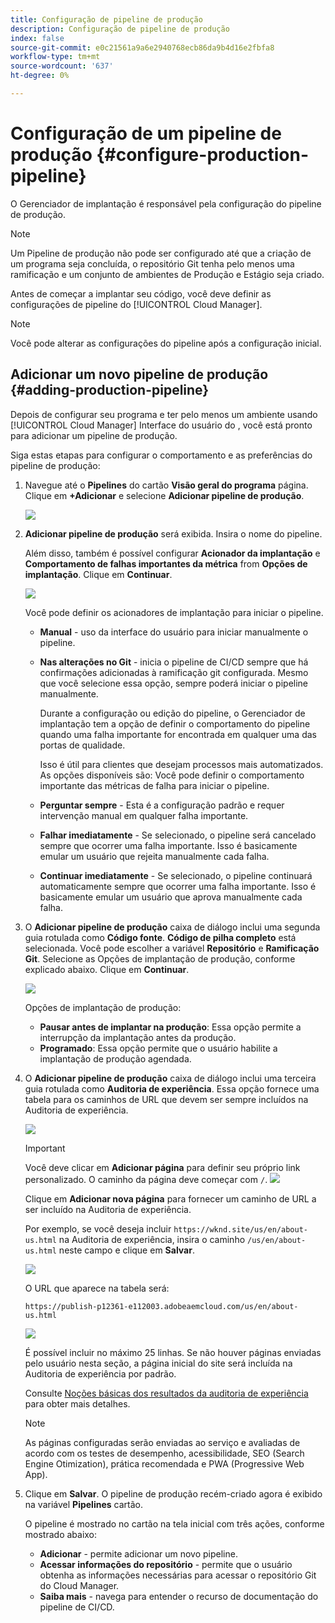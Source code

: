 ```yaml
---
title: Configuração de pipeline de produção
description: Configuração de pipeline de produção
index: false
source-git-commit: e0c21561a9a6e2940768ecb86da9b4d16e2fbfa8
workflow-type: tm+mt
source-wordcount: '637'
ht-degree: 0%

---
```



# Configuração de um pipeline de produção {#configure-production-pipeline}

O Gerenciador de implantação é responsável pela configuração do pipeline de produção.

>[!NOTE]
>Um Pipeline de produção não pode ser configurado até que a criação de um programa seja concluída, o repositório Git tenha pelo menos uma ramificação e um conjunto de ambientes de Produção e Estágio seja criado.

Antes de começar a implantar seu código, você deve definir as configurações de pipeline do [!UICONTROL Cloud Manager].

>[!NOTE]
>Você pode alterar as configurações do pipeline após a configuração inicial.

## Adicionar um novo pipeline de produção {#adding-production-pipeline}

Depois de configurar seu programa e ter pelo menos um ambiente usando [!UICONTROL Cloud Manager] Interface do usuário do , você está pronto para adicionar um pipeline de produção.

Siga estas etapas para configurar o comportamento e as preferências do pipeline de produção:

1. Navegue até o **Pipelines** do cartão **Visão geral do programa** página.
Clique em **+Adicionar** e selecione **Adicionar pipeline de produção**.

   ![](/help/implementing/cloud-manager/assets/configure-pipeline/add-prod-1.png)

1. **Adicionar pipeline de produção** será exibida. Insira o nome do pipeline.

   Além disso, também é possível configurar **Acionador da implantação** e **Comportamento de falhas importantes da métrica** from **Opções de implantação**. Clique em **Continuar**.

   ![](/help/implementing/cloud-manager/assets/configure-pipeline/prod-pipeline-add2.png)


   Você pode definir os acionadores de implantação para iniciar o pipeline.

   * **Manual** - uso da interface do usuário para iniciar manualmente o pipeline.
   * **Nas alterações no Git** - inicia o pipeline de CI/CD sempre que há confirmações adicionadas à ramificação git configurada. Mesmo que você selecione essa opção, sempre poderá iniciar o pipeline manualmente.

      Durante a configuração ou edição do pipeline, o Gerenciador de implantação tem a opção de definir o comportamento do pipeline quando uma falha importante for encontrada em qualquer uma das portas de qualidade.

      Isso é útil para clientes que desejam processos mais automatizados. As opções disponíveis são:
   Você pode definir o comportamento importante das métricas de falha para iniciar o pipeline.

   * **Perguntar sempre** - Esta é a configuração padrão e requer intervenção manual em qualquer falha importante.
   * **Falhar imediatamente** - Se selecionado, o pipeline será cancelado sempre que ocorrer uma falha importante. Isso é basicamente emular um usuário que rejeita manualmente cada falha.
   * **Continuar imediatamente** - Se selecionado, o pipeline continuará automaticamente sempre que ocorrer uma falha importante. Isso é basicamente emular um usuário que aprova manualmente cada falha.


1. O **Adicionar pipeline de produção** caixa de diálogo inclui uma segunda guia rotulada como **Código fonte**. **Código de pilha completo** está selecionada. Você pode escolher a variável **Repositório** e **Ramificação Git**. Selecione as Opções de implantação de produção, conforme explicado abaixo. Clique em **Continuar**.

   ![](/help/implementing/cloud-manager/assets/configure-pipeline/prod-fullstack1.png)

   Opções de implantação de produção:

   * **Pausar antes de implantar na produção**: Essa opção permite a interrupção da implantação antes da produção.
   * **Programado**: Essa opção permite que o usuário habilite a implantação de produção agendada.

1. O **Adicionar pipeline de produção** caixa de diálogo inclui uma terceira guia rotulada como **Auditoria de experiência**. Essa opção fornece uma tabela para os caminhos de URL que devem ser sempre incluídos na Auditoria de experiência.

   ![](/help/implementing/cloud-manager/assets/configure-pipeline/add-prod-audit.png)

   >[!IMPORTANT]
   >Você deve clicar em **Adicionar página** para definir seu próprio link personalizado. O caminho da página deve começar com `/`.
   >![](/help/implementing/cloud-manager/assets/configure-pipeline/add-prod-audit2.png)


   Clique em **Adicionar nova página** para fornecer um caminho de URL a ser incluído na Auditoria de experiência.

   Por exemplo, se você deseja incluir `https://wknd.site/us/en/about-us.html` na Auditoria de experiência, insira o caminho `/us/en/about-us.html` neste campo e clique em **Salvar**.

   ![](/help/implementing/cloud-manager/assets/configure-pipeline/add-prod-audit3.png)

   O URL que aparece na tabela será:

   `https://publish-p12361-e112003.adobeaemcloud.com/us/en/about-us.html`

   ![](/help/implementing/cloud-manager/assets/configure-pipeline/add-prod-audit4.png)

   É possível incluir no máximo 25 linhas. Se não houver páginas enviadas pelo usuário nesta seção, a página inicial do site será incluída na Auditoria de experiência por padrão.

   Consulte [Noções básicas dos resultados da auditoria de experiência](/help/implementing/cloud-manager/experience-audit-testing.md) para obter mais detalhes.

   >[!NOTE]
   > As páginas configuradas serão enviadas ao serviço e avaliadas de acordo com os testes de desempenho, acessibilidade, SEO (Search Engine Otimization), prática recomendada e PWA (Progressive Web App).

1. Clique em **Salvar**. O pipeline de produção recém-criado agora é exibido na variável **Pipelines** cartão.

   O pipeline é mostrado no cartão na tela inicial com três ações, conforme mostrado abaixo:

   * **Adicionar** - permite adicionar um novo pipeline.
   * **Acessar informações do repositório** - permite que o usuário obtenha as informações necessárias para acessar o repositório Git do Cloud Manager.
   * **Saiba mais** - navega para entender o recurso de documentação do pipeline de CI/CD.